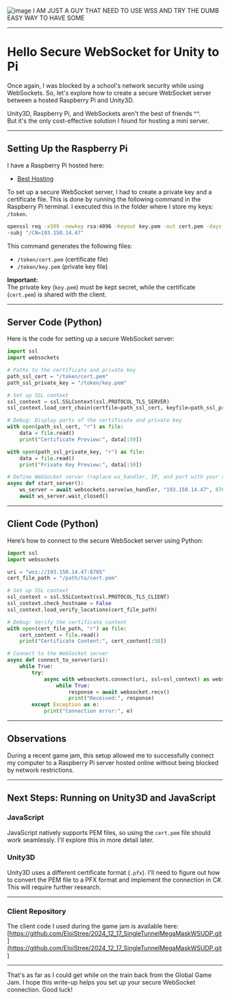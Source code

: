 ![image](https://github.com/user-attachments/assets/5ca14c97-3739-46f7-8e1e-999f4ff30038)
I AM JUST A GUY THAT NEED TO USE WSS AND TRY THE DUMB EASY WAY TO HAVE SOME

-----------------------------------------


# Hello Secure WebSocket for Unity to Pi

Once again, I was blocked by a school's network security while using WebSockets. So, let's explore how to create a secure WebSocket server between a hosted Raspberry Pi and Unity3D.

Unity3D, Raspberry Pi, and WebSockets aren't the best of friends ^^.  
But it's the only cost-effective solution I found for hosting a mini server.

---

## Setting Up the Raspberry Pi

I have a Raspberry Pi hosted here:  
- [Best Hosting](https://best-hosting.cz/en/login)

To set up a secure WebSocket server, I had to create a private key and a certificate file. This is done by running the following command in the Raspberry Pi terminal. I executed this in the folder where I store my keys: `/token`.

```bash
openssl req -x509 -newkey rsa:4096 -keyout key.pem -out cert.pem -days 365 -nodes \
-subj "/CN=193.150.14.47"
```

This command generates the following files:
- `/token/cert.pem` (certificate file)
- `/token/key.pem` (private key file)

**Important:**  
The private key (`key.pem`) must be kept secret, while the certificate (`cert.pem`) is shared with the client.

---

## Server Code (Python)

Here is the code for setting up a secure WebSocket server:

```python
import ssl
import websockets

# Paths to the certificate and private key
path_ssl_cert = "/token/cert.pem"
path_ssl_private_key = "/token/key.pem"

# Set up SSL context
ssl_context = ssl.SSLContext(ssl.PROTOCOL_TLS_SERVER)
ssl_context.load_cert_chain(certfile=path_ssl_cert, keyfile=path_ssl_private_key)

# Debug: Display parts of the certificate and private key
with open(path_ssl_cert, "r") as file:
    data = file.read()
    print("Certificate Preview:", data[:50])

with open(path_ssl_private_key, "r") as file:
    data = file.read()
    print("Private Key Preview:", data[:50])

# Define WebSocket server (replace ws_handler, IP, and port with your setup)
async def start_server():
    ws_server = await websockets.serve(ws_handler, "193.150.14.47", 8765, ssl=ssl_context)
    await ws_server.wait_closed()
```

---

## Client Code (Python)

Here’s how to connect to the secure WebSocket server using Python:

```python
import ssl
import websockets

uri = "wss://193.150.14.47:8765"
cert_file_path = "/path/to/cert.pem"

# Set up SSL context
ssl_context = ssl.SSLContext(ssl.PROTOCOL_TLS_CLIENT)
ssl_context.check_hostname = False
ssl_context.load_verify_locations(cert_file_path)

# Debug: Verify the certificate content
with open(cert_file_path, "r") as file:
    cert_content = file.read()
    print("Certificate Content:", cert_content[:50])

# Connect to the WebSocket server
async def connect_to_server(uri):
    while True:
        try:
            async with websockets.connect(uri, ssl=ssl_context) as websocket:
                while True:
                    response = await websocket.recv()
                    print("Received:", response)
        except Exception as e:
            print("Connection error:", e)
```

---

## Observations

During a recent game jam, this setup allowed me to successfully connect my computer to a Raspberry Pi server hosted online without being blocked by network restrictions.  

---

## Next Steps: Running on Unity3D and JavaScript

### JavaScript  
JavaScript natively supports PEM files, so using the `cert.pem` file should work seamlessly. I'll explore this in more detail later.

### Unity3D  
Unity3D uses a different certificate format (`.pfx`). I'll need to figure out how to convert the PEM file to a PFX format and implement the connection in C#. This will require further research.

---

### Client Repository  
The client code I used during the game jam is available here:  
[https://github.com/EloiStree/2024_12_17_SingleTunnelMegaMaskWSUDP.git](https://github.com/EloiStree/2024_12_17_SingleTunnelMegaMaskWSUDP.git)

---

That's as far as I could get while on the train back from the Global Game Jam. I hope this write-up helps you set up your secure WebSocket connection. Good luck!

